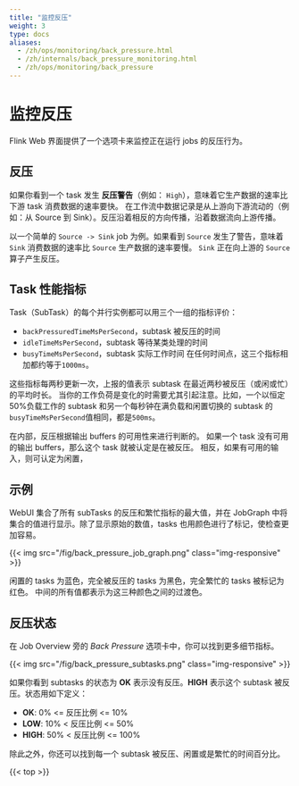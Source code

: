 ```yaml
---
title: "监控反压"
weight: 3
type: docs
aliases:
  - /zh/ops/monitoring/back_pressure.html
  - /zh/internals/back_pressure_monitoring.html
  - /zh/ops/monitoring/back_pressure
---
```

<!--
Licensed to the Apache Software Foundation (ASF) under one
or more contributor license agreements.  See the NOTICE file
distributed with this work for additional information
regarding copyright ownership.  The ASF licenses this file
to you under the Apache License, Version 2.0 (the
"License"); you may not use this file except in compliance
with the License.  You may obtain a copy of the License at

  http://www.apache.org/licenses/LICENSE-2.0

Unless required by applicable law or agreed to in writing,
software distributed under the License is distributed on an
"AS IS" BASIS, WITHOUT WARRANTIES OR CONDITIONS OF ANY
KIND, either express or implied.  See the License for the
specific language governing permissions and limitations
under the License.
-->

# 监控反压

Flink Web 界面提供了一个选项卡来监控正在运行 jobs 的反压行为。

## 反压

如果你看到一个 task 发生 **反压警告**（例如： `High`），意味着它生产数据的速率比下游 task 消费数据的速率要快。
在工作流中数据记录是从上游向下游流动的（例如：从 Source 到 Sink）。反压沿着相反的方向传播，沿着数据流向上游传播。

以一个简单的 `Source -> Sink` job 为例。如果看到 `Source` 发生了警告，意味着 `Sink` 消费数据的速率比 `Source` 生产数据的速率要慢。
`Sink` 正在向上游的 `Source` 算子产生反压。

## Task 性能指标

Task（SubTask）的每个并行实例都可以用三个一组的指标评价：
- `backPressuredTimeMsPerSecond`，subtask 被反压的时间
- `idleTimeMsPerSecond`，subtask 等待某类处理的时间
- `busyTimeMsPerSecond`，subtask 实际工作时间
在任何时间点，这三个指标相加都约等于`1000ms`。

这些指标每两秒更新一次，上报的值表示 subtask 在最近两秒被反压（或闲或忙）的平均时长。
当你的工作负荷是变化的时需要尤其引起注意。比如，一个以恒定50%负载工作的 subtask 和另一个每秒钟在满负载和闲置切换的 subtask 的`busyTimeMsPerSecond`值相同，都是`500ms`。 

在内部，反压根据输出 buffers 的可用性来进行判断的。
如果一个 task 没有可用的输出 buffers，那么这个 task 就被认定是在被反压。
相反，如果有可用的输入，则可认定为闲置，

## 示例
WebUI 集合了所有 subTasks 的反压和繁忙指标的最大值，并在 JobGraph 中将集合的值进行显示。除了显示原始的数值，tasks 也用颜色进行了标记，使检查更加容易。

{{< img src="/fig/back_pressure_job_graph.png" class="img-responsive" >}}

闲置的 tasks 为蓝色，完全被反压的 tasks 为黑色，完全繁忙的 tasks 被标记为红色。
中间的所有值都表示为这三种颜色之间的过渡色。

## 反压状态

在 Job Overview 旁的 *Back Pressure* 选项卡中，你可以找到更多细节指标。

{{< img src="/fig/back_pressure_subtasks.png" class="img-responsive" >}}

如果你看到 subtasks 的状态为 **OK** 表示没有反压。**HIGH** 表示这个 subtask 被反压。状态用如下定义：

- **OK**: 0% <= 反压比例 <= 10%
- **LOW**: 10% < 反压比例 <= 50%
- **HIGH**: 50% < 反压比例 <= 100%

除此之外，你还可以找到每一个 subtask 被反压、闲置或是繁忙的时间百分比。

{{< top >}}
